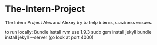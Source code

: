 The-Intern-Project
==================

The Intern Project
Alex and Alexey try to help interns, craziness ensues.

to run locally:
Bundle Install
rvm use 1.9.3
sudo gem install jekyll
bundle install
jekyll --server
(go look at port 4000)
